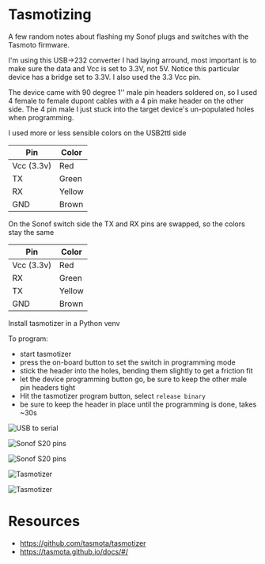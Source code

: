 # Tasmotizing

A few random notes about flashing my Sonof plugs and switches with the Tasmoto
firmware.

I'm using this USB->232 converter I had laying arround, most important is to
make sure the data and Vcc is set to 3.3V, not 5V. Notice this particular
device has a bridge set to 3.3V. I also used the 3.3 Vcc pin.


The device came with 90 degree 1'' male pin headers soldered on, so I used 4
female to female dupont cables with a 4 pin make header on the other side. The 4
pin male I just stuck into the target device's un-populated holes when
programming. 

I used more or less sensible colors on the USB2ttl side

| Pin        | Color  |
| ---        | ---    |
| Vcc (3.3v) | Red    |
| TX         | Green  |
| RX         | Yellow |
| GND        | Brown  |

On the Sonof switch side the TX and RX pins are swapped, so the colors stay the
same

| Pin        | Color  |
| ---        | ---    |
| Vcc (3.3v) | Red    |
| RX         | Green  |
| TX         | Yellow |
| GND        | Brown  |


Install tasmotizer in a Python venv

To program:

* start tasmotizer
* press the on-board button to set the switch in programming mode
* stick the header into the holes, bending them slightly to get a friction fit
* let the device programming button go, be sure to keep the other male pin headers tight
* Hit the tasmotizer program button, select `release binary`
* be sure to keep the header in place until the programming is done, takes ~30s

![USB to serial](pics/usb2serial.jpg)

![Sonof S20 pins](pics/sonof-s20-pins.jpg)

![Sonof S20 pins](pics/sonof-s20-pins-close.jpg)

![Tasmotizer](pics/tasmotizer.jpg)

![Tasmotizer](pics/tasmotizer2.jpg)

# Resources

* https://github.com/tasmota/tasmotizer
* https://tasmota.github.io/docs/#/
